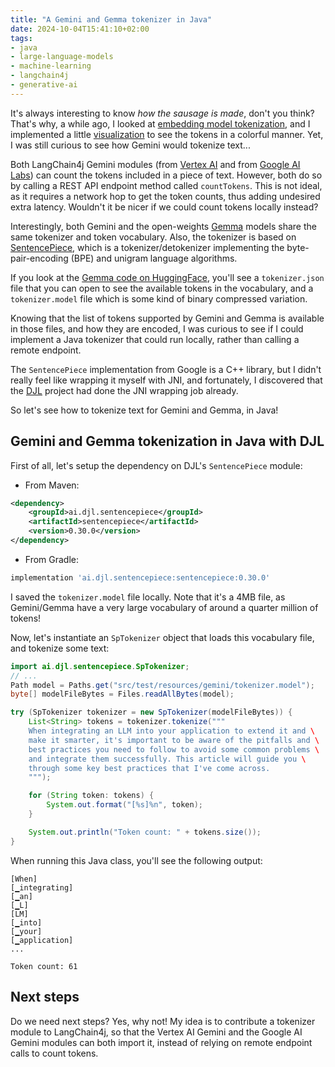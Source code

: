 ```yaml
---
title: "A Gemini and Gemma tokenizer in Java"
date: 2024-10-04T15:41:10+02:00
tags:
- java
- large-language-models
- machine-learning
- langchain4j
- generative-ai
---
```


It's always interesting to know _how the sausage is made_, don't you think?
That's why, a while ago, I looked at
[embedding model tokenization](https://glaforge.dev/posts/2024/02/05/visualize-palm-based-llm-tokens/),
and I implemented a little [visualization](https://tokens-lpj6s2duga-ew.a.run.app/) to see the tokens in a colorful manner.
Yet, I was still curious to see how Gemini would tokenize text...

Both LangChain4j Gemini modules (from
[Vertex AI](https://docs.langchain4j.dev/integrations/language-models/google-vertex-ai-gemini) and from
[Google AI Labs](https://docs.langchain4j.dev/integrations/language-models/google-ai-gemini))
can count the tokens included in a piece of text.
However, both do so by calling a REST API endpoint method called `countTokens`.
This is not ideal, as it requires a network hop to get the token counts, thus adding undesired extra latency.
Wouldn't it be nicer if we could count tokens locally instead?

Interestingly, both Gemini and the open-weights [Gemma](https://ai.google.dev/gemma)
models share the same tokenizer and token vocabulary.
Also, the tokenizer is based on [SentencePiece](https://github.com/google/sentencepiece),
which is a tokenizer/detokenizer implementing the byte-pair-encoding (BPE) and unigram language algorithms.

If you look at the [Gemma code on HuggingFace](https://huggingface.co/google/gemma-2-9b-it/tree/main),
you'll see a `tokenizer.json` file that you can open to see the available tokens in the vocabulary,
and a `tokenizer.model` file which is some kind of binary compressed variation.

Knowing that the list of tokens supported by Gemini and Gemma is available in those files, and how they are encoded,
I was curious to see if I could implement a Java tokenizer that could run locally, rather than calling a remote endpoint.

The `SentencePiece` implementation from Google is a C++ library, but I didn't really feel like wrapping it myself with JNI,
and fortunately, I discovered that the [DJL](https://djl.ai/) project had done the JNI wrapping job already.

So let's see how to tokenize text for Gemini and Gemma, in Java!

## Gemini and Gemma tokenization in Java with DJL

First of all, let's setup the dependency on DJL's `SentencePiece` module:

* From Maven:

```xml
<dependency>
    <groupId>ai.djl.sentencepiece</groupId>
    <artifactId>sentencepiece</artifactId>
    <version>0.30.0</version>
</dependency>
```

* From Gradle:

```groovy
implementation 'ai.djl.sentencepiece:sentencepiece:0.30.0'
```

I saved the `tokenizer.model` file locally.
Note that it's a 4MB file, as Gemini/Gemma have a very large vocabulary of around a quarter million of tokens!

Now, let's instantiate an `SpTokenizer` object that loads this vocabulary file, and tokenize some text:

```java
import ai.djl.sentencepiece.SpTokenizer;
// ...
Path model = Paths.get("src/test/resources/gemini/tokenizer.model");
byte[] modelFileBytes = Files.readAllBytes(model);

try (SpTokenizer tokenizer = new SpTokenizer(modelFileBytes)) {
    List<String> tokens = tokenizer.tokenize("""
    When integrating an LLM into your application to extend it and \
    make it smarter, it's important to be aware of the pitfalls and \
    best practices you need to follow to avoid some common problems \
    and integrate them successfully. This article will guide you \
    through some key best practices that I've come across.
    """);

    for (String token: tokens) {
        System.out.format("[%s]%n", token);
    }

    System.out.println("Token count: " + tokens.size());
}
```

When running this Java class, you'll see the following output:

```
[When]
[▁integrating]
[▁an]
[▁L]
[LM]
[▁into]
[▁your]
[▁application]
...

Token count: 61
```

## Next steps

Do we need next steps? Yes, why not!
My idea is to contribute a tokenizer module to LangChain4j,
so that the Vertex AI Gemini and the Google AI Gemini modules can both import it,
instead of relying on remote endpoint calls to count tokens.
